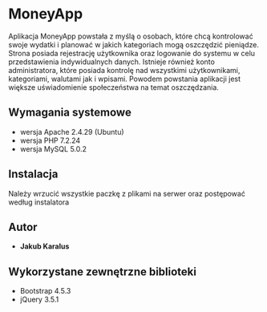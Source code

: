 
# MoneyApp
Aplikacja MoneyApp powstała z myślą o osobach, które chcą kontrolować swoje wydatki i planować w jakich kategoriach mogą oszczędzić pieniądze. Strona posiada rejestrację użytkownika oraz logowanie do systemu w celu przedstawienia indywidualnych danych. Istnieje również konto administratora, które posiada kontrolę nad wszystkimi użytkownikami, kategoriami, walutami jak i wpisami.
Powodem powstania aplikacji jest większe uświadomienie społeczeństwa na temat oszczędzania.


## Wymagania systemowe
* wersja Apache 2.4.29 (Ubuntu)
* wersja PHP 7.2.24
* wersja MySQL 5.0.2

## Instalacja
Należy wrzucić wszystkie paczkę z plikami na serwer oraz postępować według instalatora


## Autor

* **Jakub Karalus** 

## Wykorzystane zewnętrzne biblioteki

* Bootstrap 4.5.3
* jQuery 3.5.1
